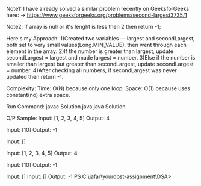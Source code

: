 Note1: I have already solved a similar problem recently on GeeksforGeeks here:
-> https://www.geeksforgeeks.org/problems/second-largest3735/1

Note2: if array is null or it's lenght is less then 2 then return -1;


Here's my Approach:
1)Created two variables — largest and secondLargest, both set to very small values(Long.MIN_VALUE).
then went through each element in the array:
2)If the number is greater than largest, update secondLargest = largest and made largest = number.
3)Else if the number is smaller than largest but greater than secondLargest, update secondLargest = number.
4)After checking all numbers, if secondLargest was never updated then return -1.


Complexity:
Time: O(N) because only one loop.
Space: O(1) because uses constant(no) extra space.


Run Command:
javac Solution.java
java Solution


O/P Sample:
Input: [1, 2, 3, 4, 5]
Output: 4

Input: [10]
Output: -1

Input: []

Input: [1, 2, 3, 4, 5]
Output: 4

Input: [10]
Output: -1

Input: []
Input: []
Output: -1
PS C:\jafar\yourdost-assignment\DSA>
